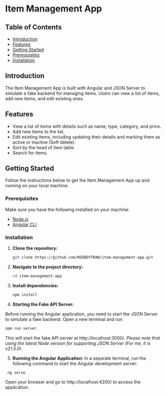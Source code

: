 # Item Management App

## Table of Contents

- [Introduction](#introduction)
- [Features](#features)
- [Getting Started](#getting-started)
- [Prerequisites](#prerequisites)
- [Installation](#installation)

## Introduction

The Item Management App is built with Angular and JSON Server to simulate a fake backend for managing items. Users can view a list of items, add new items, and edit existing ones.

## Features

- View a list of items with details such as name, type, category, and price.
- Add new items to the list.
- Edit existing items, including updating their details and marking them as active or inactive (Soft delete).
- Sort by the head of item table.
- Search for items.

## Getting Started

Follow the instructions below to get the Item Management App up and running on your local machine.

### Prerequisites

Make sure you have the following installed on your machine:

- [Node.js](https://nodejs.org/) 
- [Angular CLI](https://cli.angular.io/)

### Installation

1. **Clone the repository:**

   ```bash
   git clone https://github.com/REDBOYTRAN/item-management-app.git
   
2. **Navigate to the project directory:**

   ```bash
   cd item-management-app

3. **Install dependencies:**
   
   ```bash
   npm install

4. **Starting the Fake API Server:**

  Before running the Angular application, you need to start the JSON Server to simulate a fake backend. Open a new terminal and run:

   ```bash
   npm run server
   ```
  This will start the fake API server at http://localhost:3000/.
  *Please note that using the latest Node version for supporting JSON Server (For me, it is v21.5.0).*

5. **Running the Angular Application:**
  In a separate terminal, run the following command to start the Angular development server:

  ```bash
   ng serve
  ```
  Open your browser and go to http://localhost:4200/ to access the application.
